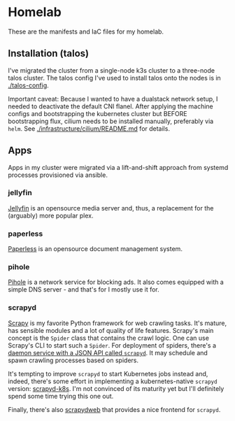 # Homelab

These are the manifests and IaC files for my homelab.

## Installation (talos)

I've migrated the cluster from a single-node k3s cluster to a three-node talos
cluster. The talos config I've used to install talos onto the nodes is in
[./talos-config](./talos-config).

Important caveat: Because I wanted to have a dualstack network setup, I needed
to deactivate the default CNI flanel. After applying the machine configs and
bootstrapping the kubernetes cluster but BEFORE bootstrapping flux, cilium needs
to be installed manually, preferably via `helm`. See
[./infrastructure/cilium/README.md](./infrastructure/cilium/README.md) for
details.
  
## Apps
  
Apps in my cluster were migrated via a lift-and-shift approach from systemd
processes provisioned via ansible.

### jellyfin

[Jellyfin](https://jellyfin.org/) is an opensource media server and, thus,
a replacement for the (arguably) more popular plex.

### paperless

[Paperless](https://docs.paperless-ngx.com/) is an opensource document
management system.

### pihole

[Pihole](https://pi-hole.net/) is a network service for blocking ads.
It also comes equipped with a simple DNS server - and that's for I mostly
use it for.

### scrapyd

[Scrapy](https://www.scrapy.org/) is my favorite Python framework for web
crawling tasks. It's mature, has sensible modules and a lot of quality of life
features. Scrapy's main concept is the `Spider` class that contains the crawl
logic. One can use Scrapy's CLI to start such a `Spider`.  For deployment of
spiders, there's a [daemon service with a JSON API called
`scrapyd`](https://scrapyd.readthedocs.io/en/stable/). It may schedule and spawn
crawling processes based on spiders.

It's tempting to improve `scrapyd` to start Kubernetes jobs instead and, indeed,
there's some effort in implementing a kubernetes-native `scrapyd` version:
[scrapyd-k8s](https://github.com/q-m/scrapyd-k8s). I'm not convinced of its
maturity yet but I'll definitely spend some time trying this one out.

Finally, there's also [scrapydweb](https://github.com/my8100/scrapydweb) that
provides a nice frontend for `scrapyd`.
